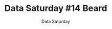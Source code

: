 ---
layout: post
title: "Data Saturday #14 Beard"
subtitle: "Data Saturday"
tags: [event]
comments: false
data: datasaturday0014
---